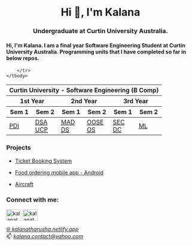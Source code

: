 <h1 align="center">Hi 👋, I'm Kalana</h1>
<h3 align="center">Undergraduate at Curtin University Australia.</h3>
<p><H4>Hi, I'm Kalana. I am a final year Software Engineering Student at Curtin University Australia. Programming units that I have completed so far in below repos.</H4></p>

<table>
    <thead>
        <th colspan=6>Curtin University - Software Engineering (B Comp)</th>
    </thead>
    <thead>
        <th colspan=2>1st Year</th>
        <th colspan=2>2nd Year</th>
        <th colspan=2>3rd Year</th>
    </thead>
    <thead>
        <th>Sem 1</th>
        <th>Sem 2</th>
        <th>Sem 1</th>
        <th>Sem 2</th>
        <th>Sem 1</th>
        <th>Sem 2</th>
    </thead>
    <tbody>
        <tr>
            <td><a href="https://github.com/KalanaTharusha/COMP1007" target="_blank" rel="noopener noreferrer">
                <abbr title="Programming Designing and Implementation">PDI</abbr></a></td>
            <td><a href="https://github.com/KalanaTharusha/COMP1002" target="_blank" rel="noopener noreferrer">
                <abbr title="Data Structures and Algorithms">DSA</abbr></a><br> 
                <a href="https://github.com/KalanaTharusha/COMP1000" target="_blank" rel="noopener noreferrer">
                <abbr title="UNIX and C Programming">UCP</abbr></a></td>
            <td><a href="https://github.com/KalanaTharusha/COMP2008" target="_blank" rel="noopener noreferrer">
                <abbr title="Mobile Application Development">MAD</abbr></a><br> 
                <a href="https://github.com/KalanaTharusha/ISYS2014" target="_blank" rel="noopener noreferrer">
                <abbr title="Database Systems">DS</abbr></a></td>
            <td><a href="https://github.com/KalanaTharusha/COMP2003" target="_blank" rel="noopener noreferrer">
                <abbr title="Object Oriented Software Engineering">OOSE</abbr></a><br> 
                <a href="https://github.com/KalanaTharusha/COMP2006" target="_blank" rel="noopener noreferrer">
                <abbr title="Operating Systems">OS</abbr></a></td>
            <td><a href="https://github.com/KalanaTharusha/COMP3003" target="_blank" rel="noopener noreferrer">
                <abbr title="Software Engineering Concepts">SEC</abbr></a><br> 
                <a href="https://github.com/KalanaTharusha/COMP3008" target="_blank" rel="noopener noreferrer">
                <abbr title="Distributed Computing(.NET)">DC</abbr></a></td>
            <td><a href="https://github.com/KalanaTharusha/COMP3010" target="_blank" rel="noopener noreferrer">
                <abbr title="Machine Learning">ML</abbr></a></td>

        </tr>
    </tbody>
    
</table>

<p><h3>Projects</h3></p>

<p>
    <ul>
        <li><a href="https://ccet-ticketing.netlify.app/" target="_blank" rel="noopener noreferrer">Ticket Booking System</a></li>
    </ul>
    <ul>
        <li><a href="https://github.com/KalanaTharusha/Food_App_v03" target="_blank" rel="noopener noreferrer">Food ordering mobile app - Android</a></li>
    </ul>
    <ul>
        <li><a href="https://aircraft-kalana.netlify.app/" target="_blank" rel="noopener noreferrer">Aircraft</a></li>
    </ul>
</p>

<h3 align="left">Connect with me:</h3>
<p align="left">
<a href="https://twitter.com/kalanatharusha" target="_blank" rel="noopener noreferrer"><img align="center" src="https://raw.githubusercontent.com/rahuldkjain/github-profile-readme-generator/master/src/images/icons/Social/twitter.svg" alt="kalanatharusha" height="30" width="40" /></a>
<a href="https://linkedin.com/in/kalana-tharusha" target="_blank" rel="noopener noreferrer"><img align="center" src="https://raw.githubusercontent.com/rahuldkjain/github-profile-readme-generator/master/src/images/icons/Social/linked-in-alt.svg" alt="kalanatharusha" height="30" width="40" /></a>
</p>

<a href="https://kalanatharusha.netlify.app/" target="_blank" rel="noopener noreferrer">🌐 *kalanatharusha.netlify.app*</a>\
📫 *kalana.contact@yahoo.com*
